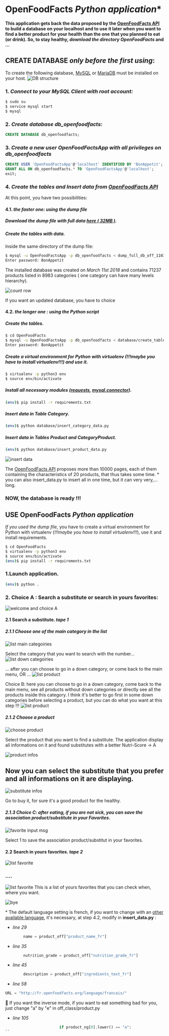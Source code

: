 # OpenFoodFacts  *Python application*\*
**This application gets back the data proposed by the [OpenFoodFacts API](https://en.wiki.openfoodfacts.org/API) to build a database on your localhost and to use it later when you want to find a better product for your health than the one that you planned to eat (or drink).
So, to stay healthy, *download the directory OpenFoodFacts* and ...**
## CREATE DATABASE *only before the first using*:
To create the following database, [MySQL](https://dev.mysql.com/doc/refman/5.7/en/installing.html) or [MariaDB](https://mariadb.com/kb/en/library/getting-installing-and-upgrading-mariadb/) must be installed on your host.
![DB structure](/screenshots/db_structure.png)

### 1. *Connect to your MySQL Client with root account:*
```sh
$ sudo su
$ service mysql start
$ mysql
```
### 2. *Create database db_openfoodfacts:*
```sql
CREATE DATABASE db_openfoodfacts;
```
### 3. *Create a new user OpenFoodFactsApp with all privileges on db_openfoodfacts*
```sql
CREATE USER 'OpenFoodFactsApp'@'localhost' IDENTIFIED BY 'BonAppetit';
GRANT ALL ON db_openfoodfacts.* TO 'OpenFoodFactsApp'@'localhost';
exit;
```
### 4. *Create the tables and Insert data from [OpenFoodFacts API](https://en.wiki.openfoodfacts.org/API)*
At this point, you have two possibilities:
#### 4.1. *the faster one: using the dump file*
##### Download the dump file with full data *[here ( 32MB )](https://drive.google.com/open?id=1m7l86H7eHp3zx_p3BML7K86BKai-cpew)*.
##### Create the tables with data.
Inside the same directory of the dump file:
```sh
$ mysql -u OpenFoodFactsApp -p db_openfoodfacts < dump_full_db_off_110318.sql
Enter password: BonAppetit
```
The installed database was created on *March 11st 2018* and contains 71237 products listed in 8983 categories ( one category can have many levels hierarchy).

![count row](/screenshots/count_row.png)

If you want an updated database, you have to choice
#### 4.2. *the longer one : using the Python script*
##### Create the tables.
```sh
$ cd OpenFoodFacts
$ mysql -u OpenFoodFactsApp -p db_openfoodfacts < database/create_tables.sql
Enter password: BonAppetit
```
##### Create a virtual environment for Python with virtualenv (*!!!maybe you have to install virtualenv!!!*) and use it.
```sh
$ virtualenv -p python3 env
$ source env/bin/activate
```
##### Install all necessary modules ([requests](http://docs.python-requests.org/en/master/), [mysql.connector](https://dev.mysql.com/doc/connector-python/en/)).
```sh
(env)$ pip install -r requirements.txt
```
##### Insert data in Table Category.
```sh
(env)$ python database/insert_category_data.py
```
##### Insert data in Tables Product and CategoryProduct.
```sh
(env)$ python database/insert_product_data.py
```
![insert data](/screenshots/insert_data.png)

The [OpenFoodFacts API](https://en.wiki.openfoodfacts.org/API) proposes more than 10000 pages, each of them containing the characteristics of 20 products, that thus takes some time.
\* you can also insert_data.py to insert all in one time, but it can very very,... long.
### NOW, the database is ready !!!
## USE OpenFoodFacts *Python application*
*If you used the dump file*, you have to create a virtual environment for Python with virtualenv (*!!!maybe you have to install virtualenv!!!*), use it and install requirements.
```sh
$ cd OpenFoodFacts
$ virtualenv -p python3 env
$ source env/bin/activate
(env)$ pip install -r requirements.txt 
```
### 1.Launch application.
```sh
(env)$ python .
```
### 2. Choice A : Search a substitute or search in yours favorites:
![welcome and choice A](/screenshots/welcome.png)
#### 2.1 Search a substitute. *tape 1*
##### 2.1.1 Choose one of the main category in the list
![list main categoiries](/screenshots/main_categories_1.png)

Select the category that you want to search with the number... 
![list down categoiries](/screenshots/down_cat_prod.png)

... after you can choose to go in a down category, or come back to the main menu, OR ...
![list product](/screenshots/product_1.png)

Choice B: here you can choose to go in a down category, come back to the main menu, see all products without down categories or directly see all the products inside this category. I think it's better to go first in some down categories before selecting a product, but you can do what you want at this step !!!
![list product](/screenshots/product_2.png)
##### 2.1.2 Choose a product
![choose product](/screenshots/choose_prod.png)

Select the product that you want to find a substitute. The application display all informations on it and found substitutes with a better Nutri-Score -> A

![product infos](/screenshots/product_info.png)
## Now you can select the substitute that you prefer and all informations on it are displaying.

![substitute infos](/screenshots/substitute_info.png)

Go to buy it, for sure it's a good product for the healthy.
##### 2.1.3 Choice C: after eating, if you are not sick, you can save the association product/substitute in your Favorites.
![favorite input msg](/screenshots/favorite.png)

Select 1 to save the association product/substitut in your favorites.
#### 2.2 Search in yours favorites. *tape 2* 
![list favorite](/screenshots/list_favorite.png)
### ....
![list favorite](/screenshots/list_favorite2.png)
This is a list of yours favorites that you can check when, where you want.

![bye](/screenshots/bye.png)

\* The default language setting is french, if you want to change with an [other available language](https://en.wiki.openfoodfacts.org/API#Languages), it's necessary, at step 4.2, modify in **insert_data.py** : 
* *line 29*
```python
        name = product_off["product_name_fr"]
```
* *line 35*
```python
        nutrition_grade = product_off["nutrition_grade_fr"]
```
* *line 45*
```python
        description = product_off["ingredients_text_fr"]
```
* *line 58*
```python
URL = "http://fr.openfoodfacts.org/language/francais/"
```
:metal: If you want the inverse mode, if you want to eat something bad for you, just change "a" by "e" in off_class/product.py
* *line 105*
```python
                        if product_ng[0].lower() == "a":
``